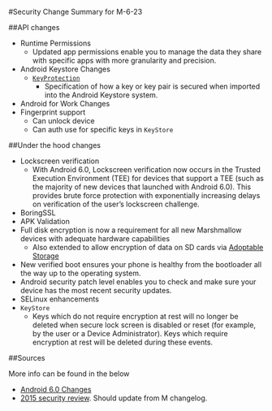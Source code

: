 #Security Change Summary for M-6-23

##API changes

- Runtime Permissions
  - Updated app permissions enable you to manage the data they share with specific apps with more granularity and precision.
- Android Keystore Changes
  - [`KeyProtection`](http://developer.android.com/reference/android/security/keystore/KeyProtection.html)
    - Specification of how a key or key pair is secured when imported into the Android Keystore system. 
- Android for Work Changes
- Fingerprint support
  - Can unlock device
  - Can auth use for specific keys in `KeyStore`

##Under the hood changes

- Lockscreen verification
  - With Android 6.0, Lockscreen verification now occurs in the Trusted Execution Environment (TEE) for devices that support a TEE (such as the majority of new devices that launched with Android 6.0). This provides brute force protection with exponentially increasing delays on verification of the user’s lockscreen challenge.
- BoringSSL
- APK Validation
- Full disk encryption is now a requirement for all new Marshmallow devices with adequate hardware capabilities
  - Also extended to allow encryption of data on SD cards via [Adoptable Storage](https://source.android.com/devices/storage/adoptable.html)
- New verified boot ensures your phone is healthy from the bootloader all the way up to the operating system.
- Android security patch level enables you to check and make sure your device has the most recent security updates.
- SELinux enhancements
- `KeyStore`
  - Keys which do not require encryption at rest will no longer be deleted when secure lock screen is disabled or reset (for example, by the user or a Device Administrator). Keys which require encryption at rest will be deleted during these events.

##Sources

More info can be found in the below

- [Android 6.0 Changes](http://developer.android.com/about/versions/marshmallow/android-6.0-changes.html#behavior-keystore)
- [2015 security review](https://security.googleblog.com/2016/04/android-security-2015-annual-report.html). Should update from M changelog.

